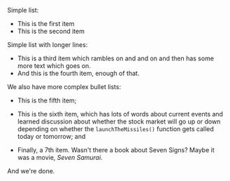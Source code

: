Simple list:

-   This is the first item
-   This is the second item

Simple list with longer lines:

-   This is a third item which rambles on and and on and then has some more
    text which goes on.
-   And this is the fourth item, enough of that.

We also have more complex bullet lists:

-   This is the fifth item;

-   This is the sixth item, which has lots of words about current events and
    learned discussion about whether the stock market will go up or down
    depending on whether the `launchTheMissiles()` function gets called today
    or tomorrow; and

-   Finally, a 7th item. Wasn't there a book about Seven Signs? Maybe it was a
    movie, _Seven Samurai_.

And we're done.

